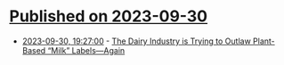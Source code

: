 # [Published on 2023-09-30](index.md)

* [2023-09-30, 19:27:00](https://soylentnews.org/article.pl?sid=23/09/30/1537242&from=rss) - [The Dairy Industry is Trying to Outlaw Plant-Based “Milk” Labels—Again](https://soylentnews.org/article.pl?sid=23/09/30/1537242&from=rss)
